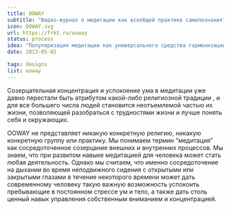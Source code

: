 ```yaml
---
title: OOWAY
subtitle: "Видео-журнал о медитации как всеобщей практике самопознания"
icon: OOWAY.svg
url: https://frkt.ru/ooway
status: process
idea: "Популяризация медитации как универсального средства гармонизации сознания для людей любых взглядов и верований"
date: 2013-05-02

tags: designs
list: ooway
---
```


Созерцательная концентрация и успокоение ума в медитации уже давно перестали быть атрибутом какой-либо религиозной традиции , и для все большего числа людей становится неотъемлемой частью их жизни, позволяющей разобраться с трудностями жизни и лучше понять себя и окружающих.

OOWAY не представляет никакую конкретную религию, никакую конкретную группу или практику. Мы понимаем термин “медитация” как сосредоточенное созерцание внешних и внутренних процессов. Мы знаем, что при развитом навыке медитацией для человека может стать любая деятельность. Однако мы считаем, что именно сосредоточение на дыхании во время неподвижного сидения с открытыми или закрытыми глазами в течение некоторого времени может дать современному человеку такую важную возможность успокоить пребывающие в постоянном стрессе ум и тело, а также дать столь ценный навык управления собственным вниманием и концентрацией.
